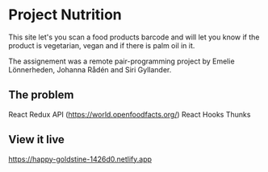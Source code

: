 # Project Nutrition

This site let's you scan a food products barcode and will let you know if the product is vegetarian, vegan and if there is palm oil in it.

The assignement was a remote pair-programming project by Emelie Lönnerheden, Johanna Rådén and Siri Gyllander.

## The problem

React
Redux
API (https://world.openfoodfacts.org/)
React Hooks
Thunks

## View it live

https://happy-goldstine-1426d0.netlify.app
